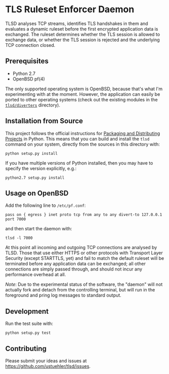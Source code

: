 # TLS Ruleset Enforcer Daemon

TLSD analyses TCP streams, identifies TLS handshakes in them and evaluates a dynamic ruleset before the first encrypted application data is exchanged. The ruleset determines whether the TLS session is allowed to exchange data, or whether the TLS session is rejected and the underlying TCP connection closed.

## Prerequisites

* Python 2.7
* OpenBSD pf(4)

The only supported operating system is OpenBSD, because that's what I'm experimenting with at the moment. However, the application can easily be ported to other operating systems (check out the existing modules in the [`tlsd/diverters`](tlsd/diverters) directory).

## Installation from Source

This project follows the official instructions for [Packaging and Distributing Projects](https://packaging.python.org/distributing/) in Python. This means that you can build and install the `tlsd` command on your system, directly from the sources in this directory with:

    python setup.py install

If you have multiple versions of Python installed, then you may have to specify the version explicitly, e.g.:

    python2.7 setup.py install

## Usage on OpenBSD

Add the following line to `/etc/pf.conf`:

    pass on { egress } inet proto tcp from any to any divert-to 127.0.0.1 port 7000

and then start the daemon with:

    tlsd -l 7000

At this point all incoming and outgoing TCP connections are analysed by TLSD. Those that use either HTTPS or other protocols with Transport Layer Security (except STARTTLS, yet) and fail to match the default ruleset will be terminated before any application data can be exchanged; all other connections are simply passed through, and should not incur any performance overhead at all.

*Note*: Due to the experimental status of the software, the "daemon" will not actually fork and detach from the controlling terminal, but will run in the foreground and pring log messages to standard output.

## Development

Run the test suite with:

```
python setup.py test
```

## Contributing

Please submit your ideas and issues at https://github.com/ustuehler/tlsd/issues.
